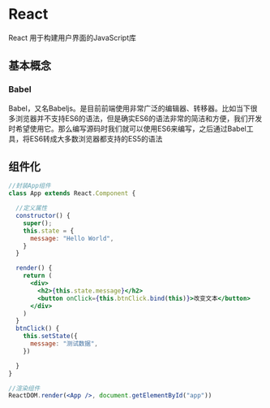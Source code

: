 # React

React 用于构建用户界面的JavaScript库

## 基本概念


### Babel

Babel，又名Babeljs。是目前前端使用非常广泛的编辑器、转移器。比如当下很多浏览器并不支持ES6的语法，但是确实ES6的语法非常的简洁和方便，我们开发时希望使用它。那么编写源码时我们就可以使用ES6来编写，之后通过Babel工具，将ES6转成大多数浏览器都支持的ES5的语法

## 组件化


``` jsx
//封装App组件
class App extends React.Component {

  //定义属性
  constructor() {
    super();
    this.state = {
      message: "Hello World",
    }
  }

  render() {
    return (
      <div>
        <h2>{this.state.message}</h2>
        <button onClick={this.btnClick.bind(this)}>改变文本</button>
      </div>
    )
  }
  btnClick() {
    this.setState({
      message: "测试数据",
    })

  }
}

//渲染组件
ReactDOM.render(<App />, document.getElementById("app"))
```
